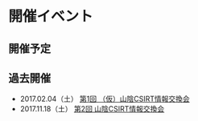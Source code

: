 # 開催イベント

## 開催予定

## 過去開催

* 2017.02.04（土） [第1回 （仮）山陰CSIRT情報交換会](https://cmos.doorkeeper.jp/events/56001)
* 2017.11.18（土） [第2回 山陰CSIRT情報交換会](https://cmos.doorkeeper.jp/events/65726)